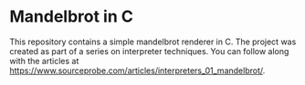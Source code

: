 # Mandelbrot in C

This repository contains a simple mandelbrot renderer in C. The project
was created as part of a series on interpreter techniques. You can follow
along with the articles at https://www.sourceprobe.com/articles/interpreters_01_mandelbrot/.
